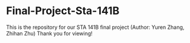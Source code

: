 # Final-Project-Sta-141B
This is the repository for our STA 141B final project (Author: Yuren Zhang, Zhihan Zhu)
Thank you for viewing!
